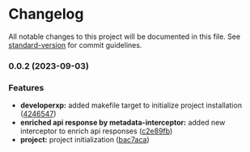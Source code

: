 # Changelog

All notable changes to this project will be documented in this file. See [standard-version](https://github.com/conventional-changelog/standard-version) for commit guidelines.

### 0.0.2 (2023-09-03)


### Features

* **developerxp:** added makefile target to initialize project installation ([4246547](https://github.com/sverdejot/web-poc/commit/424654704be00e3c07d9bf3c3def4335f34fd0e3))
* **enriched api response by metadata-interceptor:** added new interceptor to enrich api responses ([c2e89fb](https://github.com/sverdejot/web-poc/commit/c2e89fb8c3841e458dfdb853fef9bf48bd08c82d))
* **project:** project initialization ([bac7aca](https://github.com/sverdejot/web-poc/commit/bac7acac64bc58637e8aba6b2fa8e9ea9bd62b3e))
